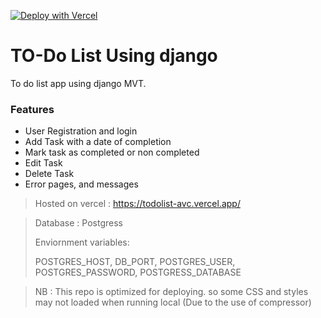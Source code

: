 [![Deploy with Vercel](https://vercel.com/button)](https://vercel.com/new/clone?repository-url=https%3A%2F%2Fgithub.com%2Fvercel%2Fexamples%2Ftree%2Fmain%2Fpython%2Fdjango&demo-title=Django%20%2B%20Vercel&demo-description=Use%20Django%204%20on%20Vercel%20with%20Serverless%20Functions%20using%20the%20Python%20Runtime.&demo-url=https%3A%2F%2Fdjango-template.vercel.app%2F&demo-image=https://assets.vercel.com/image/upload/v1669994241/random/django.png)

# TO-Do List Using django

To do list app using django MVT.

### Features 

- User Registration and login
- Add Task with a date of completion
- Mark task as completed or non completed
- Edit Task
- Delete Task
- Error pages, and messages

> Hosted on vercel : https://todolist-avc.vercel.app/

> Database : Postgress 
>
> Enviornment variables:
>
> POSTGRES_HOST, DB_PORT, POSTGRES_USER, POSTGRES_PASSWORD, POSTGRESS_DATABASE

> NB : This repo is optimized for deploying. so some CSS and styles may not loaded when running local (Due to the use of compressor)